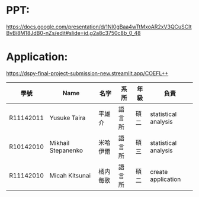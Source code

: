 # PPT: 
https://docs.google.com/presentation/d/1NI0gBaa4wTtMxoAR2xV3QCuSCItBvBi8M18JdB0-nZs/edit#slide=id.g2a8c3750c8b_0_48
# Application: 
https://dspy-final-project-submission-new.streamlit.app/COEFL++


| 學號 | Name | 名字 | 系所 | 年級 | 負責 |
|  ----  | ----  | ----  | ----  | ----  |----  |
| R11142011 | Yusuke Taira | 平雄介 | 語言所 | 碩二 | statistical analysis
| R10142010 | Mikhail Stepanenko | 米哈伊爾 | 語言所 | 碩三 | statistical analysis
| R11142010 | Micah Kitsunai | 橘内每歌 | 語言所 | 碩二 | create application


